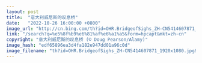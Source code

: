 ```yaml
---
layout: post
title:  "意大利威尼斯的叹息桥"
date:   "2022-10-26 16:00:00 +0800"
image_url: "http://cn.bing.com/th?id=OHR.BridgeofSighs_ZH-CN5414607871_1920x1080.jpg&rf=LaDigue_1920x1080.jpg&pid=hp"
link: "/search?q=%e5%8f%b9%e6%81%af%e6%a1%a5&form=hpcapt&mkt=zh-cn"
copyright: "意大利威尼斯的叹息桥 (© Doug Pearson/Alamy)"
image_hash: "edf65896ea3d4fa182e947dd01a96c0d"
image_filename: "th?id=OHR.BridgeofSighs_ZH-CN5414607871_1920x1080.jpg&rf=LaDigue_1920x1080.jpg&pid=hp"
---
```


